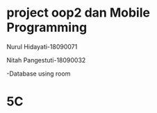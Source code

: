 # project oop2 dan Mobile Programming

Nurul Hidayati-18090071

Nitah Pangestuti-18090032

-Database using room
# 5C

